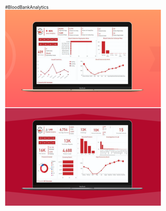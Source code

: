 #BloodBankAnalytics
![alt text](https://github.com/Ironmandeveloper/BloodBank-Analytics/blob/main/BDS.png?raw=true)
![alt text](https://github.com/Ironmandeveloper/BloodBank-Analytics/blob/main/LAB.png?raw=true)
